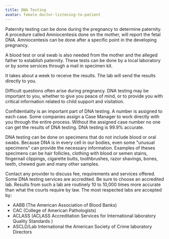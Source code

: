 ```yaml
---
title: DNA Testing
avatar: female-doctor-listening-to-patient
---
```


Paternity testing can be done during the pregnancy to determine
paternity. A procedure called Amniocentesis done on the mother, will
report the fetal DNA. Amniocentesis can be done after a specific point
in the developing pregnancy.

A blood test or oral swab is also needed from the mother and the alleged
father to establish paternity. These tests can be done by a local
laboratory or by some services through a mail in specimen kit.

It takes about a week to receive the results. The lab will send the
results directly to you.

Difficult questions often arise during pregnancy. DNA testing may be
important to you, whether to give you peace of mind, or to provide you
with critical information related to child support and visitation.

Confidentiality is an important part of DNA testing. A number is
assigned to each case. Some companies assign a Case Manager to work
directly with you through the entire process. Without the assigned case
number no one can get the results of DNA testing. DNA testing is 99.9%
accurate.

DNA testing can be done on specimens that do not include blood or oral
swabs. Because DNA is in every cell in our bodies, even some "unusual
specimens" can provide the necessary information. Examples of theses
specimens can be hair follicles, clothing with blood or semen stains,
fingernail clippings, cigarette butts, toothbrushes, razor shavings,
bones, teeth, chewed gum and many other samples.

Contact any provider to discuss fee, requirements and services offered.
Some DNA testing services are accredited. Be sure to choose an
accredited lab. Results from such a lab are routinely 10 to 10,000 times
more accurate than what the courts require by law. The most respected
labs are accepted by:

- AABB (The American Association of Blood Banks)
- CAC  (College of American Pathologists)
- ACLASS  (ACLASS Accreditation Services for International laboratory
  Quality Standards )
- ASCLD/Lab International the American Society of Crime laboratory
  Directors

